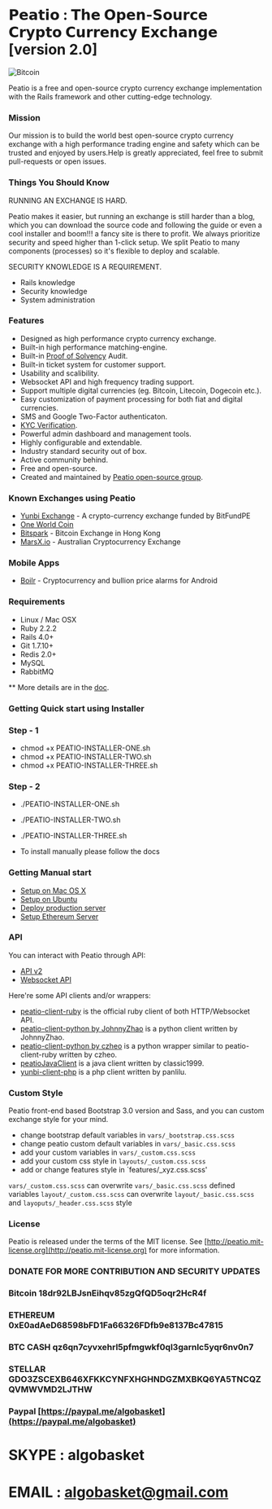 𝗣𝗲𝗮𝘁𝗶𝗼 : 𝗧𝗵𝗲 𝗢𝗽𝗲𝗻-𝗦𝗼𝘂𝗿𝗰𝗲 𝗖𝗿𝘆𝗽𝘁𝗼 𝗖𝘂𝗿𝗿𝗲𝗻𝗰𝘆 𝗘𝘅𝗰𝗵𝗮𝗻𝗴𝗲 [version 2.0]
=====================================
![Bitcoin](http://peatio.info/images/ads/peatio-aminate.jpeg)

Peatio is a free and open-source crypto currency exchange implementation with the Rails framework and other cutting-edge technology.


### Mission

Our mission is to build the world best open-source crypto currency exchange with a high performance trading engine and safety which can be trusted and enjoyed by users.Help is greatly appreciated, feel free to submit pull-requests or open issues.


### Things You Should Know ###

RUNNING AN EXCHANGE IS HARD.

Peatio makes it easier, but running an exchange is still harder than a blog, which you can download the source code and following the guide or even a cool installer and boom!!! a fancy site is there to profit. We always prioritize security and speed higher than 1-click setup. We split Peatio to many components (processes) so it's flexible to deploy and scalable.

SECURITY KNOWLEDGE IS A REQUIREMENT.

* Rails knowledge
* Security knowledge
* System administration


### Features

* Designed as high performance crypto currency exchange.
* Built-in high performance matching-engine.
* Built-in [Proof of Solvency](https://iwilcox.me.uk/2014/proving-bitcoin-reserves) Audit.
* Built-in ticket system for customer support.
* Usability and scalibility.
* Websocket API and high frequency trading support.
* Support multiple digital currencies (eg. Bitcoin, Litecoin, Dogecoin etc.).
* Easy customization of payment processing for both fiat and digital currencies.
* SMS and Google Two-Factor authenticaton.
* [KYC Verification](http://en.wikipedia.org/wiki/Know_your_customer).
* Powerful admin dashboard and management tools.
* Highly configurable and extendable.
* Industry standard security out of box.
* Active community behind.
* Free and open-source.
* Created and maintained by [Peatio open-source group](http://peat.io).


### Known Exchanges using Peatio

* [Yunbi Exchange](https://yunbi.com) - A crypto-currency exchange funded by BitFundPE
* [One World Coin](https://oneworldcoin.com)
* [Bitspark](https://bitspark.io) - Bitcoin Exchange in Hong Kong
* [MarsX.io](https://acx.io) - Australian Cryptocurrency Exchange

### Mobile Apps ###

* [Boilr](https://github.com/andrefbsantos/boilr) - Cryptocurrency and bullion price alarms for Android

### Requirements

* Linux / Mac OSX
* Ruby 2.2.2
* Rails 4.0+
* Git 1.7.10+
* Redis 2.0+
* MySQL
* RabbitMQ

** More details are in the [doc](doc).


### Getting Quick start using Installer
   
  ### Step - 1
  
  * chmod +x PEATIO-INSTALLER-ONE.sh 
  * chmod +x PEATIO-INSTALLER-TWO.sh 
  * chmod +x PEATIO-INSTALLER-THREE.sh 
  
  ### Step - 2

   * ./PEATIO-INSTALLER-ONE.sh 
   * ./PEATIO-INSTALLER-TWO.sh 
   * ./PEATIO-INSTALLER-THREE.sh 
   
   * To install manually please follow the docs

### Getting Manual start

* [Setup on Mac OS X](https://github.com/algobasket/PeatioCryptoExchange/blob/rebuild-peatio/doc/setup-local-osx.md)
* [Setup on Ubuntu](https://github.com/algobasket/PeatioCryptoExchange/blob/rebuild-peatio/doc/setup-local-ubuntu.md)
* [Deploy production server](https://github.com/algobasket/PeatioCryptoExchange/blob/rebuild-peatio/doc/deploy-production-server.md)
* [Setup Ethereum Server](https://github.com/algobasket/PeatioCryptoExchange/blob/rebuild-peatio/doc/eth.md)

### API

You can interact with Peatio through API:

* [API v2](http://demo.peat.io/documents/api_v2?lang=en)
* [Websocket API](http://demo.peat.io/documents/websocket_api)

Here're some API clients and/or wrappers:

* [peatio-client-ruby](https://github.com/peatio/peatio-client-ruby) is the official ruby client of both HTTP/Websocket API.
* [peatio-client-python by JohnnyZhao](https://github.com/JohnnyZhao/peatio-client-python) is a python client written by JohnnyZhao.
* [peatio-client-python by czheo](https://github.com/JohnnyZhao/peatio-client-python) is a python wrapper similar to peatio-client-ruby written by czheo.
* [peatioJavaClient](https://github.com/classic1999/peatioJavaClient.git) is a java client written by classic1999.
* [yunbi-client-php](https://github.com/panlilu/yunbi-client-php) is a php client written by panlilu.

### Custom Style

Peatio front-end based Bootstrap 3.0 version and Sass, and you can custom exchange style for your mind.

* change bootstrap default variables in `vars/_bootstrap.css.scss`
* change peatio custom default variables in `vars/_basic.css.scss`
* add your custom variables in `vars/_custom.css.scss`
* add your custom css style in `layouts/_custom.css.scss`
* add or change features style in `features/_xyz.css.scss'

`vars/_custom.css.scss` can overwrite `vars/_basic.css.scss` defined variables
`layout/_custom.css.scss` can overwrite `layout/_basic.css.scss` and `layoputs/_header.css.scss` style

### License

Peatio is released under the terms of the MIT license. See [http://peatio.mit-license.org](http://peatio.mit-license.org) for more information.


### DONATE FOR MORE CONTRIBUTION AND SECURITY UPDATES

 ### Bitcoin   18dr92LBJsnEihqv85zgQfQD5oqr2HcR4f

 ### ETHEREUM  0xE0adAeD68598bFD1Fa66326FDfb9e8137Bc47815

 ### BTC CASH  qz6qn7cyvxehrl5pfmgwkf0ql3garnlc5yqr6nv0n7

 ### STELLAR   GDO3ZSCEXB646XFKKCYNFXHGHNDGZMXBKQ6YA5TNCQZQVMWVMD2LJTHW

 ### Paypal    [https://paypal.me/algobasket](https://paypal.me/algobasket)

# SKYPE : algobasket
# EMAIL : algobasket@gmail.com
